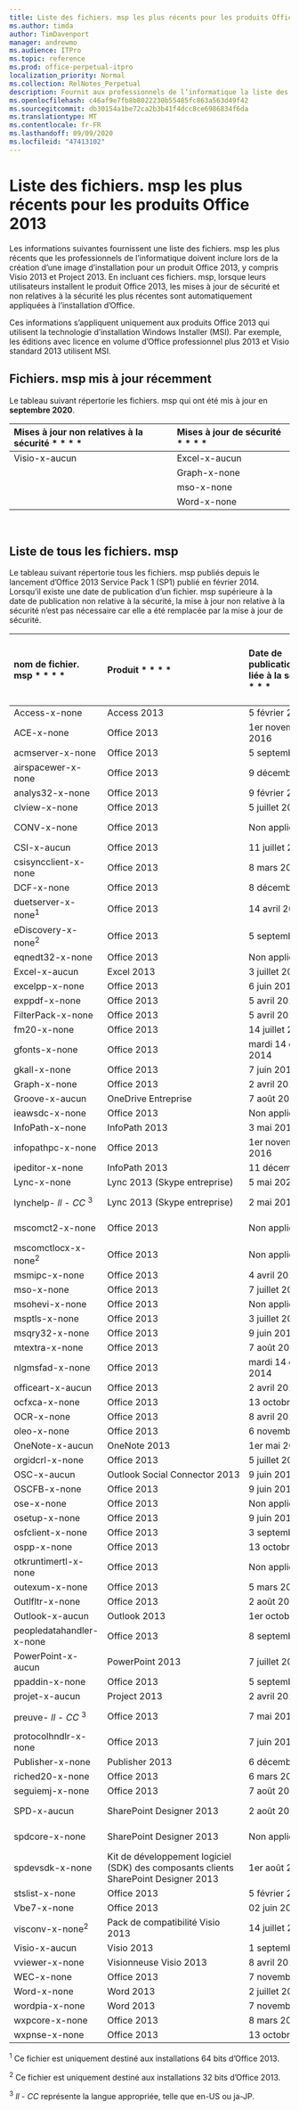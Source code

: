 ```yaml
---
title: Liste des fichiers. msp les plus récents pour les produits Office 2013
ms.author: timda
author: TimDavenport
manager: andrewmo
ms.audience: ITPro
ms.topic: reference
ms.prod: office-perpetual-itpro
localization_priority: Normal
ms.collection: RelNotes_Perpetual
description: Fournit aux professionnels de l’informatique la liste des fichiers. msp les plus récents pour les versions perpétuelles d’Office 2013 qui utilisent Windows Installer (MSI)
ms.openlocfilehash: c46af9e7fb8b8022230b55485fc863a563d49f42
ms.sourcegitcommit: db30154a1be72ca2b3b41f4dcc8ce6986834f6da
ms.translationtype: MT
ms.contentlocale: fr-FR
ms.lasthandoff: 09/09/2020
ms.locfileid: "47413102"
---
```

# <a name="list-of-the-most-current-msp-files-for-office-2013-products"></a>Liste des fichiers. msp les plus récents pour les produits Office 2013

Les informations suivantes fournissent une liste des fichiers. msp les plus récents que les professionnels de l’informatique doivent inclure lors de la création d’une image d’installation pour un produit Office 2013, y compris Visio 2013 et Project 2013. En incluant ces fichiers. msp, lorsque leurs utilisateurs installent le produit Office 2013, les mises à jour de sécurité et non relatives à la sécurité les plus récentes sont automatiquement appliquées à l’installation d’Office.
  
Ces informations s’appliquent uniquement aux produits Office 2013 qui utilisent la technologie d’installation Windows Installer (MSI). Par exemple, les éditions avec licence en volume d’Office professionnel plus 2013 et Visio standard 2013 utilisent MSI.
  
## <a name="most-recently-updated-msp-files"></a>Fichiers. msp mis à jour récemment

Le tableau suivant répertorie les fichiers. msp qui ont été mis à jour en **septembre 2020**. 
  
|Mises à jour non relatives à la sécurité * * * *|Mises à jour de sécurité * * * *|
|:-----|:-----|
|Visio-x-aucun<br> |Excel-x-aucun<br/>|
| |Graph-x-none<br/>|
| |mso-x-none<br/>|
| |Word-x-none<br/>|
 


<br/>

 
## <a name="list-of-all-msp-files"></a>Liste de tous les fichiers. msp

Le tableau suivant répertorie tous les fichiers. msp publiés depuis le lancement d’Office 2013 Service Pack 1 (SP1) publié en février 2014. Lorsqu’il existe une date de publication d’un fichier. msp supérieure à la date de publication non relative à la sécurité, la mise à jour non relative à la sécurité n’est pas nécessaire car elle a été remplacée par la mise à jour de sécurité.
  
|nom de fichier. msp * * * *|Produit * * * *|Date de publication non liée à la sécurité * * * *|Article de la base de connaissances non liée à la sécurité * * * *|Date de publication de la sécurité * * * *|Article de la base de connaissances de sécurité * * * *|Base de connaissances de sécurité remplacée par * * * *|
|:-----|:-----|:-----|:-----|:-----|:-----|:-----|
|Access-x-none  <br/> |Access 2013  <br/> |5 février 2019  <br/> |[4032252](https://support.microsoft.com/help/4032252) <br/> |11 août 2020  <br/> |[4484366](https://support.microsoft.com/help/4484366) <br/>|[4462210](https://support.microsoft.com/help/4462210) <br/> |
|ACE-x-none  <br/> |Office 2013  <br/> |1er novembre 2016  <br/> |[3039750](https://support.microsoft.com/kb/3039750) <br/> |11 août 2020  <br/> |[4484359](https://support.microsoft.com/help/4484359) <br/>|[4484229](https://support.microsoft.com/help/4484229) <br/> |
|acmserver-x-none  <br/> |Office 2013  <br/> |5 septembre 2017  <br/> |[3172512](https://support.microsoft.com/help/3172512) <br/> |Non applicable  <br/> |Non applicable  <br/> |Non applicable  <br/> |
|airspacewer-x-none  <br/> |Office 2013  <br/> |9 décembre 2014  <br/> |[2899522](https://support.microsoft.com/kb/2899522) <br/> |Non applicable  <br/> |Non applicable  <br/> |Non applicable  <br/> |
|analys32-x-none  <br/> |Office 2013  <br/> |9 février 2016  <br/> |[3054819](https://support.microsoft.com/kb/3054819) <br/> |Non applicable  <br/> |Non applicable  <br/> |Non applicable  <br/> |
|clview-x-none  <br/> |Office 2013  <br/> |5 juillet 2016  <br/> |[3101503](https://support.microsoft.com/kb/3101503) <br/> |Non applicable  <br/> |Non applicable  <br/> |Non applicable  <br/> |
|CONV-x-none  <br/> |Office 2013  <br/> |Non applicable  <br/> |Non applicable  <br/> |12 septembre 2017  <br/> |[3213564](https://support.microsoft.com/help/3213564) <br/> |[3203392](https://support.microsoft.com/help/3203392) <br/> |
|CSI-x-aucun  <br/> |Office 2013  <br/> |11 juillet 2017  <br/> |[3172545](https://support.microsoft.com/help/3172545) <br/> |Non applicable  <br/> |Non applicable  <br/> |Non applicable  <br/> |
|csisyncclient-x-none  <br/> |Office 2013  <br/> |8 mars 2016  <br/> |[3114488](https://support.microsoft.com/kb/3114488) <br/> |Non applicable  <br/> |Non applicable  <br/> |Non applicable  <br/> |
|DCF-x-none  <br/> |Office 2013  <br/> |8 décembre 2015  <br/> |[3023068](https://support.microsoft.com/kb/3023068) <br/> |13 juin 2017  <br/> |[3162051](https://support.microsoft.com/help/3162051) <br/> |Non applicable  <br/> |
|duetserver-x-none<sup>1</sup> <br/> |Office 2013  <br/> |14 avril 2015  <br/> |[2965214](https://support.microsoft.com/kb/2965214) <br/> |Non applicable  <br/> |Non applicable  <br/> |Non applicable  <br/> |
|eDiscovery-x-none<sup>2</sup> <br/> |Office 2013  <br/> |5 septembre 2017  <br/> |[3172484](https://support.microsoft.com/help/3172484) <br/> |Non applicable  <br/> |Non applicable  <br/> |Non applicable  <br/> |
|eqnedt32-x-none  <br/> |Office 2013  <br/> |Non applicable  <br/> |Non applicable  <br/> |9 janvier 2018  <br/> |[4011580](https://support.microsoft.com/help/4011580) <br/> |[3162047](https://support.microsoft.com/help/3162047) <br/> |
|Excel-x-aucun  <br/> |Excel 2013  <br/> |3 juillet 2018  <br/> |[4022244](https://support.microsoft.com/help/4022244) <br/> |8 septembre 2020  <br/> |[4484526](https://support.microsoft.com/help/4484526) <br/> |[4484449](https://support.microsoft.com/help/4484449) <br/>|
|excelpp-x-none  <br/> |Office 2013  <br/> |6 juin 2017  <br/> |[3191872](https://support.microsoft.com/help/3191872) <br/> |Non applicable  <br/> |Non applicable  <br/> |Non applicable  <br/> |
|exppdf-x-none  <br/> |Office 2013  <br/> |5 avril 2016  <br/> |[3085587](https://support.microsoft.com/kb/3085587) <br/> |Non applicable  <br/> |Non applicable  <br/> |Non applicable  <br/> |
|FilterPack-x-none  <br/> |Office 2013  <br/> |5 avril 2016  <br/> |[3039756](https://support.microsoft.com/kb/3039756) <br/> |Non applicable  <br/> |Non applicable  <br/> |Non applicable  <br/> |
|fm20-x-none  <br/> |Office 2013  <br/> |14 juillet 2015  <br/> |[3023052](https://support.microsoft.com/kb/3023052) <br/> |9 décembre 2014  <br/> |[2726958](https://support.microsoft.com/kb/2726958) <br/> |Non applicable  <br/> |
|gfonts-x-none  <br/> |Office 2013  <br/> |mardi 14 octobre 2014  <br/> |[2760371](https://support.microsoft.com/kb/2760371) <br/> |Non applicable  <br/> |Non applicable  <br/> |Non applicable  <br/> |
|gkall-x-none  <br/> |Office 2013  <br/> |7 juin 2016  <br/> |[3039795](https://support.microsoft.com/kb/3039795) <br/> |Non applicable  <br/> |Non applicable  <br/> |Non applicable  <br/> |
|Graph-x-none  <br/> |Office 2013  <br/> |2 avril 2019  <br/> |[4462203](https://support.microsoft.com/kb/4462203)  <br/> |8 septembre 2020  <br/> |[4484517](https://support.microsoft.com/help/4484517) <br/> |[4484354](https://support.microsoft.com/help/4484354) <br/> |
|Groove-x-aucun  <br/> |OneDrive Entreprise  <br/> |7 août 2018  <br/> |[4022226](https://support.microsoft.com/help/4022226) <br/> |Non applicable  <br/> |Non applicable  <br/> |Non applicable  <br/> |
|ieawsdc-x-none  <br/> |Office 2013  <br/> |Non applicable  <br/> |Non applicable  <br/> |11 août 2015  <br/> |[3039798](https://support.microsoft.com/kb/3039798) <br/> |Non applicable  <br/> |
|InfoPath-x-none  <br/> |InfoPath 2013  <br/> |3 mai 2016  <br/> |[3114946](https://support.microsoft.com/kb/3114946) <br/> |8 mars 2016  <br/> |[3114833](https://support.microsoft.com/kb/3114833) <br/> |[3054793](https://support.microsoft.com/kb/3054793) <br/> |
|infopathpc-x-none  <br/> |Office 2013  <br/> |1er novembre 2016  <br/> |[3127916](https://support.microsoft.com/kb/3127916) <br/> |Non applicable  <br/> |Non applicable  <br/> |Non applicable  <br/> |
|ipeditor-x-none  <br/> |InfoPath 2013  <br/> |11 décembre 2018  <br/> |[4022181](https://support.microsoft.com/kb/4022181) <br/> |8 mai 2018  <br/> |[3162075](https://support.microsoft.com/help/3162075) <br/> |Non applicable  <br/> |
|Lync-x-none  <br/> |Lync 2013 (Skype entreprise)  <br/> |5 mai 2020  <br/> |[4484289](https://support.microsoft.com/help/4484289) <br/> |9 juillet 2019  <br/> |[4475519](https://support.microsoft.com/help/4475519) <br/> |[4461487](https://support.microsoft.com/help/4461487) <br/> |
|lynchelp- *ll*   -   *CC* <sup>3</sup> <br/> |Lync 2013 (Skype entreprise)  <br/> |2 mai 2017  <br/> |[3191873](https://support.microsoft.com/help/3191873) <br/> |12 septembre 2017  <br/> |[3213568](https://support.microsoft.com/help/3213568) <br/> |[3191937](https://support.microsoft.com/help/3191937) <br/> |
|mscomct2-x-none  <br/> |Office 2013  <br/> |Non applicable  <br/> |Non applicable  <br/> |mardi 13 mai 2014  <br/> |[2760272](https://support.microsoft.com/kb/2760272) <br/> |Non applicable  <br/> |
|mscomctlocx-x-none<sup>2</sup> <br/> |Office 2013  <br/> |Non applicable  <br/> |Non applicable  <br/> |12 janvier 2016  <br/> |[3039794](https://support.microsoft.com/kb/3039794) <br/> |[2880502](https://support.microsoft.com/kb/2880502) <br/> |
|msmipc-x-none  <br/> |Office 2013  <br/> |4 avril 2017  <br/> |[3172523](https://support.microsoft.com/help/3172523) <br/> |Non applicable  <br/> |Non applicable  <br/> |Non applicable  <br/> |
|mso-x-none  <br/> |Office 2013  <br/> |7 juillet 2020  <br/> |[4484442](https://support.microsoft.com/help/4484442) <br/> |8 septembre 2020  <br/> |[4484469](https://support.microsoft.com/help/4484469) <br/> |[4484351](https://support.microsoft.com/help/4484351) <br/>|
|msohevi-x-none  <br/> |Office 2013  <br/> |Non applicable  <br/> |Non applicable  <br/> |8 janvier 2019  <br/> |[3172522](https://support.microsoft.com/kb/3172522) <br/> |Non applicable  <br/> |
|msptls-x-none  <br/> |Office 2013  <br/> |3 juillet 2018  <br/> |[4018378](https://support.microsoft.com/help/4018378) <br/> |11 août 2015  <br/> |[3054816](https://support.microsoft.com/kb/3054816) <br/> |Non applicable  <br/> |
|msqry32-x-none  <br/> |Office 2013  <br/> |9 juin 2015  <br/> |[2889863](https://support.microsoft.com/kb/2889863) <br/> |Non applicable  <br/> |Non applicable  <br/> |Non applicable  <br/> |
|mtextra-x-none  <br/> |Office 2013  <br/> |7 août 2018  <br/> |[4022212](https://support.microsoft.com/kb/4022212) <br/> |Non applicable  <br/> |Non applicable  <br/> |Non applicable  <br/> |
|nlgmsfad-x-none  <br/> |Office 2013  <br/> |mardi 14 octobre 2014  <br/> |[2883095](https://support.microsoft.com/kb/2883095) <br/> |Non applicable  <br/> |Non applicable  <br/> |Non applicable  <br/> |
|officeart-x-aucun  <br/> |Office 2013  <br/> |2 avril 2019  <br/> |[4462200](https://support.microsoft.com/help/4462200) <br/> |12 juin 2018  <br/> |[4018387](https://support.microsoft.com/help/4018387) <br/> |[4018288](https://support.microsoft.com/help/4018288) <br/> |
|ocfxca-x-none  <br/> |Office 2013  <br/> |13 octobre 2015  <br/> |[3039720](https://support.microsoft.com/kb/3039720) <br/> |Non applicable  <br/> |Non applicable  <br/> |Non applicable  <br/> |
|OCR-x-none  <br/> |Office 2013  <br/> |8 avril 2014  <br/> |[2760344](https://support.microsoft.com/kb/2760344) <br/> |Non applicable  <br/> |Non applicable  <br/> |Non applicable  <br/> |
|oleo-x-none  <br/> |Office 2013  <br/> |6 novembre 2018  <br/> |[3178640](https://support.microsoft.com/kb/3178640) <br/> |Non applicable  <br/> |Non applicable  <br/> |Non applicable  <br/> |
|OneNote-x-aucun  <br/> |OneNote 2013  <br/> |1er mai 2018  <br/> |[4011281](https://support.microsoft.com/help/4011281) <br/> |9 août 2016  <br/> |[3115256](https://support.microsoft.com/kb/3115256) <br/> |[3101371](https://support.microsoft.com/kb/3101371) <br/> |
|orgidcrl-x-none  <br/> |Office 2013  <br/> |5 juillet 2016  <br/> |[3085565](https://support.microsoft.com/kb/3085565) <br/> |Non applicable  <br/> |Non applicable  <br/> |Non applicable  <br/> |
|OSC-x-aucun  <br/> |Outlook Social Connector 2013  <br/> |9 juin 2015  <br/> |[3054854](https://support.microsoft.com/kb/3054854) <br/> |Non applicable  <br/> |Non applicable  <br/> |Non applicable  <br/> |
|OSCFB-x-none  <br/> |Office 2013  <br/> |9 juin 2015  <br/> |[3054856](https://support.microsoft.com/kb/3054856) <br/> |Non applicable  <br/> |Non applicable  <br/> |Non applicable  <br/> |
|ose-x-none  <br/> |Office 2013  <br/> |Non applicable  <br/> |Non applicable  <br/> |10 juillet 2018  <br/> |[4022188](https://support.microsoft.com/help/4022188) <br/> |[4011253](https://support.microsoft.com/help/4011253) <br/> |
|osetup-x-none  <br/> |Office 2013  <br/> |9 juin 2015  <br/> |[3054783](https://support.microsoft.com/kb/3054783) <br/> |10 juillet 2018  <br/> |[4022189](https://support.microsoft.com/help/4022189) <br/> |[4011254](https://support.microsoft.com/help/4011254) <br/> |
|osfclient-x-none  <br/> |Office 2013  <br/> |3 septembre 2019  <br/> |[4475562](https://support.microsoft.com/help/4475562) <br/> |9 juillet 2019  <br/> |[4018375](https://support.microsoft.com/kb/4018375) <br/> |[3039782](https://support.microsoft.com/kb/3039782)  <br/> |
|ospp-x-none  <br/> |Office 2013  <br/> |13 octobre 2015  <br/> |[3039778](https://support.microsoft.com/kb/3039778) <br/> |Non applicable  <br/> |Non applicable  <br/> |Non applicable  <br/> |
|otkruntimertl-x-none  <br/> |Office 2013  <br/> |Non applicable  <br/> |Non applicable  <br/> |8 mars 2016  <br/> |[3039746](https://support.microsoft.com/kb/3039746) <br/> |[2910941](https://support.microsoft.com/kb/2910941) <br/> |
|outexum-x-none  <br/> |Office 2013  <br/> |5 mars 2019  <br/> |[4092455](https://support.microsoft.com/kb/4092455) <br/> |Non applicable  <br/> |Non applicable  <br/> |Non applicable  <br/> |
|Outlfltr-x-none  <br/> |Office 2013  <br/> |2 août 2016  <br/> |[3115404](https://support.microsoft.com/kb/3115404) <br/> |Non applicable  <br/> |Non applicable  <br/> |Non applicable  <br/> |
|Outlook-x-aucun  <br/> |Outlook 2013  <br/> |1er octobre 2019  <br/> |[4484096](https://support.microsoft.com/help/4484096) <br/> |11 août 2020  <br/> |[4484486](https://support.microsoft.com/help/4484486) <br/> |[4484363](https://support.microsoft.com/help/4484363) <br/> |
|peopledatahandler-x-none  <br/> |Office 2013  <br/> |8 septembre 2015  <br/> |[3039766](https://support.microsoft.com/kb/3039766) <br/> |Non applicable  <br/> |Non applicable  <br/> |Non applicable  <br/> |
|PowerPoint-x-aucun  <br/> |PowerPoint 2013  <br/> |7 juillet 2020  <br/> |[4484349](https://support.microsoft.com/help/4484349) <br/> |14 avril 2020  <br/> |[4484226](https://support.microsoft.com/help/4484226) <br/> |[4461590](https://support.microsoft.com/help/4461590) <br/> |
|ppaddin-x-none  <br/> |Office 2013  <br/> |5 septembre 2017  <br/> |[3213536](https://support.microsoft.com/help/3213536) <br/> |Non applicable  <br/> |Non applicable  <br/> |Non applicable  <br/> |
|projet-x-aucun  <br/> |Project 2013  <br/> |2 avril 2019 <br/> |[4462136](https://support.microsoft.com/help/4462136) <br/> |14 juillet 2020  <br/> |[4484450](https://support.microsoft.com/help/4484450) <br/>|[4484369](https://support.microsoft.com/help/4484369) <br/> |
|preuve- *ll*   -   *CC* <sup>3</sup> <br/> |Office 2013  <br/> |7 mai 2019  <br/> |[4011677](https://support.microsoft.com/help/4011677) <br/> |mardi 13 mai 2014  <br/> |[2880463](https://support.microsoft.com/kb/2880463) <br/> |Non applicable  <br/> |
|protocolhndlr-x-none  <br/> |Office 2013  <br/> |7 juin 2016  <br/> |[3023049](https://support.microsoft.com/kb/3023049) <br/> |Non applicable  <br/> |Non applicable  <br/> |Non applicable  <br/> |
|Publisher-x-none  <br/> |Publisher 2013  <br/> |6 décembre 2015  <br/> |[3114329](https://support.microsoft.com/help/3114329) <br/> |14 avril 2020  <br/> |[3162033](https://support.microsoft.com/help/3162033) <br/> |[3085561](https://support.microsoft.com/help/3085561) <br/> |
|riched20-x-none  <br/> |Office 2013  <br/> |6 mars 2018  <br/> |[3172471](https://support.microsoft.com/help/3172471) <br/> |Non applicable  <br/> |Non applicable  <br/> |Non applicable  <br/> |
|seguiemj-x-none  <br/> |Office 2013  <br/> |7 août 2018  <br/> |[4011155](https://support.microsoft.com/help/4011155) <br/> |Non applicable  <br/> |Non applicable  <br/> |Non applicable  <br/> |
|SPD-x-aucun  <br/> |SharePoint Designer 2013  <br/> |2 août 2016  <br/> |[3114721](https://support.microsoft.com/kb/3114721) <br/> |mardi 13 mai 2014  <br/> |[2863836](https://support.microsoft.com/kb/2863836) <br/> |Non applicable  <br/> |
|spdcore-x-none  <br/> |SharePoint Designer 2013  <br/> |Non applicable  <br/> |Non applicable  <br/> |mardi 13 mai 2014  <br/> |[2752096](https://support.microsoft.com/kb/2752096) <br/> |Non applicable  <br/> |
|spdevsdk-x-none  <br/> |Kit de développement logiciel (SDK) des composants clients SharePoint Designer 2013  <br/> |1er août 2017  <br/> |[3213571](https://support.microsoft.com/help/3213571) <br/> |mardi 13 mai 2014  <br/> |[2863854](https://support.microsoft.com/kb/2863854) <br/> |Non applicable  <br/> |
|stslist-x-none  <br/> |Office 2013  <br/> |5 février 2019  <br/> |[3172473](https://support.microsoft.com/kb/3172473) <br/> |Non applicable  <br/> |Non applicable  <br/> |Non applicable  <br/> |
|Vbe7-x-none  <br/> |Office 2013  <br/> |02 juin 2020  <br/> |[4484356](https://support.microsoft.com/help/4484356) <br/> |14 avril 2020  <br/> |[4011104](https://support.microsoft.com/help/4011104) <br/> |[3115153](https://support.microsoft.com/help/3115153) <br/> |
|visconv-x-none<sup>2</sup> <br/> |Pack de compatibilité Visio 2013  <br/> |14 juillet 2015  <br/> |[3054828](https://support.microsoft.com/kb/3054828) <br/> |Non applicable  <br/> |Non applicable  <br/> |Non applicable  <br/> |
|Visio-x-aucun  <br/> |Visio 2013  <br/> |1 septembre 2020  <br/> |[4484355](https://support.microsoft.com/help/4484355) <br/> |14 avril 2020  <br/> |[4464544](https://support.microsoft.com/help/4464544) <br/> |[3115020](https://support.microsoft.com/help/3115020) <br/> |
|vviewer-x-none  <br/> |Visionneuse Visio 2013  <br/> |8 avril 2014  <br/> |[2817301](https://support.microsoft.com/kb/2817301) <br/> |Non applicable  <br/> |Non applicable  <br/> |Non applicable  <br/> |
|WEC-x-none  <br/> |Office 2013  <br/> |7 novembre 2015  <br/> |[3172533](https://support.microsoft.com/help/3172533) <br/> |Non applicable  <br/> |Non applicable  <br/> |Non applicable  <br/> |
|Word-x-none  <br/> |Word 2013  <br/> |2 juillet 2019 <br/> |[4475525](https://support.microsoft.com/help/4475525) <br/> |8 septembre 2020  <br/> |[4484522](https://support.microsoft.com/help/4484522) <br/>|[4484484](https://support.microsoft.com/help/4484484) <br/>|
|wordpia-x-none  <br/> |Word 2013  <br/> |7 novembre 2017  <br/> |[3162081](https://support.microsoft.com/help/3162081) <br/> |Non applicable  <br/> |Non applicable  <br/> |Non applicable  <br/> |
|wxpcore-x-none  <br/> |Office 2013  <br/> |8 mars 2016  <br/> |[3114499](https://support.microsoft.com/kb/3114499) <br/> |Non applicable  <br/> |Non applicable  <br/> |Non applicable  <br/> |
|wxpnse-x-none  <br/> |Office 2013  <br/> |13 octobre 2015  <br/> |[3039701](https://support.microsoft.com/kb/3039701) <br/> |Non applicable  <br/> |Non applicable  <br/> |Non applicable  <br/> |
   
<sup>1</sup> Ce fichier est uniquement destiné aux installations 64 bits d’Office 2013.
  
<sup>2</sup> Ce fichier est uniquement destiné aux installations 32 bits d’Office 2013.
  
<sup>3</sup> *ll*   -   *CC* représente la langue appropriée, telle que en-US ou ja-JP. 
  
